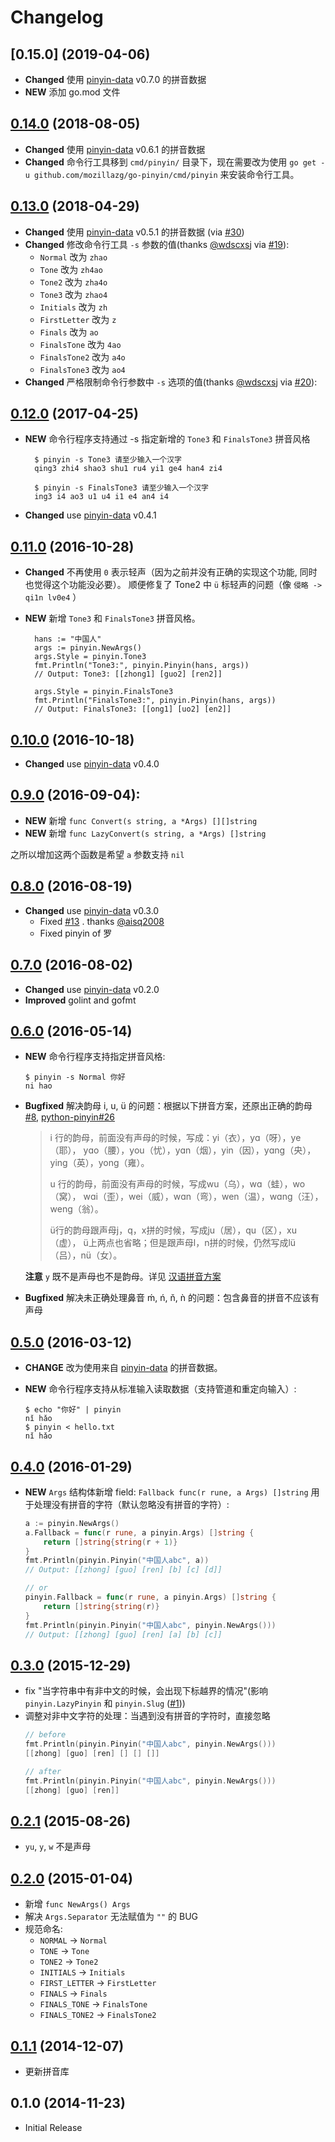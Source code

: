 # Changelog

## [0.15.0] (2019-04-06)

* **Changed** 使用 [pinyin-data][pinyin-data] v0.7.0 的拼音数据
* **NEW** 添加 go.mod 文件


## [0.14.0] (2018-08-05)

* **Changed** 使用 [pinyin-data][pinyin-data] v0.6.1 的拼音数据
* **Changed** 命令行工具移到 `cmd/pinyin/` 目录下，现在需要改为使用
  `go get -u github.com/mozillazg/go-pinyin/cmd/pinyin` 来安装命令行工具。


## [0.13.0] (2018-04-29)

* **Changed** 使用 [pinyin-data][pinyin-data] v0.5.1 的拼音数据 (via [#30])
* **Changed** 修改命令行工具 `-s` 参数的值(thanks [@wdscxsj][@wdscxsj] via [#19][#19]):
    * `Normal` 改为 `zhao`
    * `Tone` 改为 `zh4ao`
    * `Tone2` 改为 `zha4o`
    * `Tone3` 改为 `zhao4`
    * `Initials` 改为 `zh`
    * `FirstLetter` 改为 `z`
    * `Finals` 改为 `ao`
    * `FinalsTone` 改为 `4ao`
    * `FinalsTone2` 改为 `a4o`
    * `FinalsTone3` 改为 `ao4`
* **Changed** 严格限制命令行参数中 `-s` 选项的值(thanks [@wdscxsj][@wdscxsj] via [#20][#20]):


## [0.12.0] (2017-04-25)


* **NEW** 命令行程序支持通过 -s 指定新增的 `Tone3` 和 `FinalsTone3` 拼音风格

        $ pinyin -s Tone3 请至少输入一个汉字
        qing3 zhi4 shao3 shu1 ru4 yi1 ge4 han4 zi4

        $ pinyin -s FinalsTone3 请至少输入一个汉字
        ing3 i4 ao3 u1 u4 i1 e4 an4 i4

* **Changed** use [pinyin-data](https://github.com/mozillazg/pinyin-data) v0.4.1


## [0.11.0] (2016-10-28)

* **Changed** 不再使用 `0` 表示轻声（因为之前并没有正确的实现这个功能, 同时也觉得这个功能没必要）。
  顺便修复了 Tone2 中 `ü` 标轻声的问题（像 `侵略 -> qi1n lv0e4` ）
* **NEW** 新增 `Tone3` 和 `FinalsTone3` 拼音风格。

        hans := "中国人"
        args := pinyin.NewArgs()
        args.Style = pinyin.Tone3
        fmt.Println("Tone3:", pinyin.Pinyin(hans, args))
        // Output: Tone3: [[zhong1] [guo2] [ren2]]

        args.Style = pinyin.FinalsTone3
        fmt.Println("FinalsTone3:", pinyin.Pinyin(hans, args))
        // Output: FinalsTone3: [[ong1] [uo2] [en2]]



## [0.10.0] (2016-10-18)

* **Changed** use [pinyin-data](https://github.com/mozillazg/pinyin-data) v0.4.0


## [0.9.0] (2016-09-04):

* **NEW** 新增 `func Convert(s string, a *Args) [][]string`
* **NEW** 新增 `func LazyConvert(s string, a *Args) []string`

之所以增加这两个函数是希望 `a` 参数支持 `nil`



## [0.8.0] (2016-08-19)

* **Changed** use [pinyin-data](https://github.com/mozillazg/pinyin-data) v0.3.0
  * Fixed [#13](https://github.com/mozillazg/go-pinyin/issues/13) . thanks [@aisq2008](https://github.com/aisq2008)
  * Fixed pinyin of 罗


## [0.7.0] (2016-08-02)

* **Changed** use [pinyin-data](https://github.com/mozillazg/pinyin-data) v0.2.0
* **Improved** golint and gofmt


## [0.6.0] (2016-05-14)

* **NEW** 命令行程序支持指定拼音风格:

  ```shell
  $ pinyin -s Normal 你好
  ni hao
  ```
* **Bugfixed** 解决韵母 i, u, ü 的问题：根据以下拼音方案，还原出正确的韵母
   [#8](https://github.com/mozillazg/go-pinyin/pull/8),  [python-pinyin#26](https://github.com/mozillazg/python-pinyin/pull/26)

    > i 行的韵母，前面没有声母的时候，写成：yi（衣），yɑ（呀），ye（耶），
    > yɑo（腰），you（忧），yɑn（烟），yin（因），yɑnɡ（央），yinɡ（英），yonɡ（雍）。
    >
    > u 行的韵母，前面没有声母的时候，写成wu（乌），wɑ（蛙），wo（窝），
    > wɑi（歪），wei（威），wɑn（弯），wen（温），wɑnɡ（汪），wenɡ（翁）。
    >
    > ü行的韵母跟声母j，q，x拼的时候，写成ju（居），qu（区），xu（虚），
    > ü上两点也省略；但是跟声母l，n拼的时候，仍然写成lü（吕），nü（女）。

    **注意** `y` 既不是声母也不是韵母。详见 [汉语拼音方案](http://www.edu.cn/20011114/3009777.shtml)

* **Bugfixed** 解决未正确处理鼻音 ḿ, ń, ň, ǹ 的问题：包含鼻音的拼音不应该有声母



## [0.5.0] (2016-03-12)

* **CHANGE** 改为使用来自 [pinyin-data](https://github.com/mozillazg/pinyin-data) 的拼音数据。
* **NEW** 命令行程序支持从标准输入读取数据（支持管道和重定向输入）:

  ```shell
  $ echo "你好" | pinyin
  nǐ hǎo
  $ pinyin < hello.txt
  nǐ hǎo
  ```


## [0.4.0] (2016-01-29)

* **NEW** `Args` 结构体新增 field: `Fallback func(r rune, a Args) []string`
  用于处理没有拼音的字符（默认忽略没有拼音的字符）:
  ```go
  a := pinyin.NewArgs()
  a.Fallback = func(r rune, a pinyin.Args) []string {
      return []string{string(r + 1)}
  }
  fmt.Println(pinyin.Pinyin("中国人abc", a))
  // Output: [[zhong] [guo] [ren] [b] [c] [d]]

  // or
  pinyin.Fallback = func(r rune, a pinyin.Args) []string {
      return []string{string(r)}
  }
  fmt.Println(pinyin.Pinyin("中国人abc", pinyin.NewArgs()))
  // Output: [[zhong] [guo] [ren] [a] [b] [c]]
  ```


## [0.3.0] (2015-12-29)

* fix "当字符串中有非中文的时候，会出现下标越界的情况"(影响 `pinyin.LazyPinyin` 和 `pinyin.Slug` ([#1](https://github.com/mozillazg/go-pinyin/issues/1)))
* 调整对非中文字符的处理：当遇到没有拼音的字符时，直接忽略
  ```go
  // before
  fmt.Println(pinyin.Pinyin("中国人abc", pinyin.NewArgs()))
  [[zhong] [guo] [ren] [] [] []]

  // after
  fmt.Println(pinyin.Pinyin("中国人abc", pinyin.NewArgs()))
  [[zhong] [guo] [ren]]
  ```


## [0.2.1] (2015-08-26)

* `yu`, `y`, `w` 不是声母


## [0.2.0] (2015-01-04)

* 新增 `func NewArgs() Args`
* 解决 `Args.Separator` 无法赋值为 `""` 的 BUG
* 规范命名:
    * `NORMAL` -> `Normal`
    * `TONE` -> `Tone`
    * `TONE2` -> `Tone2`
    * `INITIALS` -> `Initials`
    * `FIRST_LETTER` -> `FirstLetter`
    * `FINALS` -> `Finals`
    * `FINALS_TONE` -> `FinalsTone`
    * `FINALS_TONE2` -> `FinalsTone2`

## [0.1.1] (2014-12-07)
* 更新拼音库


## 0.1.0 (2014-11-23)
* Initial Release


[pinyin-data]: https://github.com/mozillazg/pinyin-data
[@wdscxsj]: https://github.com/wdscxsj
[#19]: https://github.com/mozillazg/go-pinyin/pull/19
[#20]: https://github.com/mozillazg/go-pinyin/pull/20
[#30]: https://github.com/mozillazg/go-pinyin/pull/30

[0.1.1]: https://github.com/mozillazg/go-pinyin/compare/v0.1.0...v0.1.1
[0.2.0]: https://github.com/mozillazg/go-pinyin/compare/v0.1.1...v0.2.0
[0.2.1]: https://github.com/mozillazg/go-pinyin/compare/v0.2.0...v0.2.1
[0.3.0]: https://github.com/mozillazg/go-pinyin/compare/v0.2.1...v0.3.0
[0.4.0]: https://github.com/mozillazg/go-pinyin/compare/v0.3.0...v0.4.0
[0.5.0]: https://github.com/mozillazg/go-pinyin/compare/v0.4.0...v0.5.0
[0.6.0]: https://github.com/mozillazg/go-pinyin/compare/v0.5.0...v0.6.0
[0.7.0]: https://github.com/mozillazg/go-pinyin/compare/v0.6.0...v0.7.0
[0.8.0]: https://github.com/mozillazg/go-pinyin/compare/v0.7.0...v0.8.0
[0.9.0]: https://github.com/mozillazg/go-pinyin/compare/v0.8.0...v0.9.0
[0.10.0]: https://github.com/mozillazg/go-pinyin/compare/v0.9.0...v0.10.0
[0.11.0]: https://github.com/mozillazg/go-pinyin/compare/v0.10.0...v0.11.0
[0.12.0]: https://github.com/mozillazg/go-pinyin/compare/v0.11.0...v0.12.0
[0.13.0]: https://github.com/mozillazg/go-pinyin/compare/v0.12.0...v0.13.0
[0.14.0]: https://github.com/mozillazg/go-pinyin/compare/v0.13.0...v0.14.0
